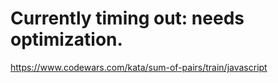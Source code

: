 # Currently timing out: needs optimization.

https://www.codewars.com/kata/sum-of-pairs/train/javascript
